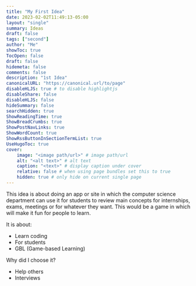 ```yaml
---
title: "My First Idea"
date: 2023-02-02T11:49:13-05:00
layout: "single"
summary: Ideas
draft: false
tags: ["second"]
author: "Me"
showToc: true
TocOpen: false
draft: false
hidemeta: false
comments: false
description: "1st Idea"
canonicalURL: "https://canonical.url/to/page"
disableHLJS: true # to disable highlightjs
disableShare: false
disableHLJS: false
hideSummary: false
searchHidden: true
ShowReadingTime: true
ShowBreadCrumbs: true
ShowPostNavLinks: true
ShowWordCount: true
ShowRssButtonInSectionTermList: true
UseHugoToc: true
cover:
    image: "<image path/url>" # image path/url
    alt: "<alt text>" # alt text
    caption: "<text>" # display caption under cover
    relative: false # when using page bundles set this to true
    hidden: true # only hide on current single page
---
```




This idea is about doing an app or site in which the computer science department can use it for students to review main concepts for internships, exams, meetings or for whatever they want. This would be a game in which will make it fun for people to learn.

It is about:
- Learn coding
- For students
- GBL (Game-based Learning)

Why did I choose it?
- Help others
- Interviews

